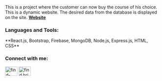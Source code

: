 This is a project where the customer can now buy the course of his choice. This is a dynamic website. The desired data from the database is displayed on the site.
**[Website](https://creative-agency-unity.web.app/)**

<h3 align="left">Languages and Tools:</h3>
**React.js, Bootstrap, Firebase, MongoDB, Node.js, Express.js, HTML, CSS**

<h3 align="left">Connect with me:</h3>
<p align="left">
<a href="https://linkedin.com/in/find-hridoy" target="blank"><img align="center" src="https://cdn.jsdelivr.net/npm/simple-icons@3.0.1/icons/linkedin.svg" alt="find-hridoy" height="30" width="40" /></a>
<a href="https://fb.com/find.hridoy3" target="blank"><img align="center" src="https://cdn.jsdelivr.net/npm/simple-icons@3.0.1/icons/facebook.svg" alt="find.hridoy3" height="30" width="40" /></a>
</p>
